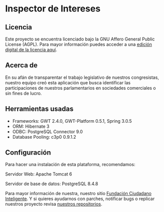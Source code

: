 # Inspector de Intereses

## Licencia

Este proyecto se encuentra licenciado bajo la GNU Affero General Public License (AGPL). Para mayor información puedes acceder a una [edición digital de la licencia aquí](http://www.gnu.org/licenses/agpl-3.0.html).

## Acerca de

En su afán de transparentar el trabajo legislativo de nuestros congresistas, nuestro equipo creó esta aplicación que busca identificar las participaciones de nuestros parlamentarios en sociedades comerciales o sin fines de lucro.

## Herramientas usadas

* Frameworks: GWT 2.4.0, GWT-Platform 0.5.1, Spring 3.0.5
* ORM: Hibernate 3
* ODBC: PostgreSQL Connector 9.0
* Database Pooling: c3p0 0.9.1.2

## Configuración

Para hacer una instalación de esta plataforma, recomendamos:

Servidor Web: Apache Tomcat 6

Servidor de base de datos: PostgreSQL 8.4.8


Para mayor información de nuestra, nuestro sitio [Fundación Ciudadano Inteligente](http://www.ciudadanointeligente.org/).
Y si quieres ayudarnos con parches, notificar bugs o replicar nuestros proyecto revisa [nuestros repositorios](https://github.com/ciudadanointeligente/).
